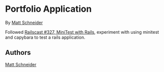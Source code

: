 # Portfolio Application

By [Matt Schneider](github.com/MBSchneider)

Followed [Railscast #327, MiniTest with Rails](http://railscasts.com/episodes/327-minitest-with-rails), experiment with using minitest and capybara to test a rails application.

## Authors

[Matt Schneider](github.com/MBSchneider)
